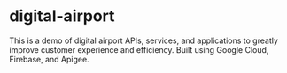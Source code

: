 # digital-airport
This is a demo of digital airport APIs, services, and applications to greatly improve customer experience and efficiency.  Built using Google Cloud, Firebase, and Apigee.
